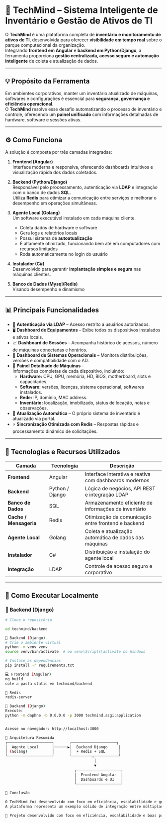 # 🧠 TechMind – Sistema Inteligente de Inventário e Gestão de Ativos de TI

O **TechMind** é uma plataforma completa de **inventário e monitoramento de ativos de TI**, desenvolvida para oferecer **visibilidade em tempo real** sobre o parque computacional da organização.  
Integrando **frontend em Angular** e **backend em Python/Django**, a ferramenta proporciona **gestão centralizada, acesso seguro e automação inteligente** de coleta e atualização de dados.

---

## 💡 Propósito da Ferramenta

Em ambientes corporativos, manter um inventário atualizado de máquinas, softwares e configurações é essencial para **segurança, governança e eficiência operacional**.  
O **TechMind** resolve esse desafio automatizando o processo de inventário e controle, oferecendo um **painel unificado** com informações detalhadas de hardware, software e sessões ativas.

---

## ⚙️ Como Funciona

A solução é composta por três camadas integradas:

1. **Frontend (Angular)**  
   Interface moderna e responsiva, oferecendo dashboards intuitivos e visualização rápida dos dados coletados.  

2. **Backend (Python/Django)**  
   Responsável pelo processamento, autenticação via **LDAP** e integração com o banco de dados **SQL**.  
   Utiliza **Redis** para otimizar a comunicação entre serviços e melhorar o desempenho em operações simultâneas.  

3. **Agente Local (Golang)**  
   Um software executável instalado em cada máquina cliente.  
   - Coleta dados de hardware e software  
   - Gera logs e relatórios locais  
   - Possui sistema de **autoatualização**  
   - É altamente otimizado, funcionando bem até em computadores com recursos limitados  
   - Roda automaticamente no login do usuário  

4. **Instalador (C#)**  
   Desenvolvido para garantir **implantação simples e segura** nas máquinas clientes.

5. **Banco de Dados (Mysql/Redis)**   
   Visando desempenho e dinamismo

---

## 📊 Principais Funcionalidades

- 🔐 **Autenticação via LDAP** – Acesso restrito a usuários autorizados.  
- 🖥️ **Dashboard de Equipamentos** – Exibe todos os dispositivos instalados e ativos locais.  
- 📈 **Dashboard de Sessões** – Acompanha histórico de acessos, número de máquinas conectadas e horários.  
- 💽 **Dashboard de Sistemas Operacionais** – Monitora distribuições, versões e compatibilidade com o AD.  
- 🧩 **Painel Detalhado de Máquinas** –  
  Informações completas de cada dispositivo, incluindo:
  - **Hardware:** CPU, GPU, memória, HD, BIOS, motherboard, slots e capacidades.  
  - **Software:** versões, licenças, sistema operacional, softwares instalados.  
  - **Rede:** IP, domínio, MAC address.  
  - **Inventário:** localização, imobilizado, status de locação, notas e observações.  
- 🔁 **Atualização Automática** – O próprio sistema de inventário é atualizado via portal.  
- ⚡ **Sincronização Otimizada com Redis** – Respostas rápidas e processamento dinâmico de solicitações.  

---

## 🧠 Tecnologias e Recursos Utilizados

| Camada | Tecnologia | Descrição |
|--------|-------------|-----------|
| **Frontend** | Angular | Interface interativa e reativa com dashboards modernos |
| **Backend** | Python / Django | Lógica de negócios, API REST e integração LDAP |
| **Banco de Dados** | SQL | Armazenamento eficiente de informações de inventário |
| **Cache / Mensageria** | Redis | Otimização da comunicação entre frontend e backend |
| **Agente Local** | Golang | Coleta e atualização automática de dados das máquinas |
| **Instalador** | C# | Distribuição e instalação do agente local |
| **Integração** | LDAP | Controle de acesso seguro e corporativo |

---

## 🧩 Como Executar Localmente

### 🔧 Backend (Django)
```bash
# Clone o repositório

cd techmind/backend

🐍 Backend (Django)
# Crie o ambiente virtual
python -m venv venv
source venv/bin/activate  # ou venv\Scripts\activate no Windows

# Instale as dependências
pip install -r requirements.txt

💻 Frontend (Angular)
ng build
cole a pasta static em techmind/backend

💾 Redis
redis-server

🐍 Backend (Django)
Execute:
python -m daphne -b 0.0.0.0 -p 3000 techmind.asgi:application


Acesse no navegador: http://localhost:3000

🧩 Arquitetura Resumida
┌────────────────────┐       ┌────────────────────┐
│  Agente Local      │──────▶│  Backend Django     │
│ (Golang)           │       │  + Redis + SQL      │
└────────────────────┘       └─────────┬───────────┘
                                        │
                                        ▼
                               ┌────────────────────┐
                               │  Frontend Angular  │
                               │  Dashboards e UI   │
                               └────────────────────┘

🌟 Conclusão

O TechMind foi desenvolvido com foco em eficiência, escalabilidade e governança de ativos de TI, combinando desempenho técnico e experiência visual moderna.
A plataforma representa um exemplo sólido de integração entre múltiplas linguagens e frameworks, evidenciando boas práticas de arquitetura e desenvolvimento corporativo.

🚀 Projeto desenvolvido com foco em eficiência, escalabilidade e boas práticas modernas de desenvolvimento.
